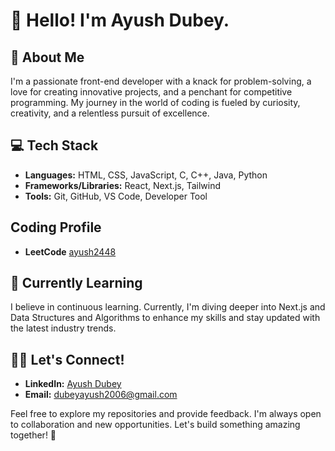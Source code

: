 # 👋 Hello! I'm Ayush Dubey.

## 🚀 About Me
I'm a passionate front-end developer with a knack for problem-solving, a love for creating innovative projects, and a penchant for competitive programming. My journey in the world of coding is fueled by curiosity, creativity, and a relentless pursuit of excellence.

## 💻 Tech Stack
- **Languages:** HTML, CSS, JavaScript, C, C++, Java, Python
- **Frameworks/Libraries:** React, Next.js, Tailwind
- **Tools:** Git, GitHub, VS Code, Developer Tool

## Coding Profile
- **LeetCode** [ayush2448](https://leetcode.com/u/ayush2448/)
  

## 🌱 Currently Learning
I believe in continuous learning. Currently, I'm diving deeper into Next.js and Data Structures and Algorithms to enhance my skills and stay updated with the latest industry trends.

## 👨‍💻 Let's Connect!
- **LinkedIn:** [Ayush Dubey](https://www.linkedin.com/in/ayush-dubey-84a096255/)
- **Email:** dubeyayush2006@gmail.com

Feel free to explore my repositories and provide feedback. I'm always open to collaboration and new opportunities. Let's build something amazing together! 🚀
